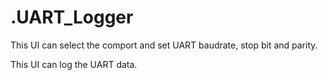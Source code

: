 # .UART_Logger

This UI can select the comport and set UART baudrate, stop bit and parity.

This UI can log the UART data.
